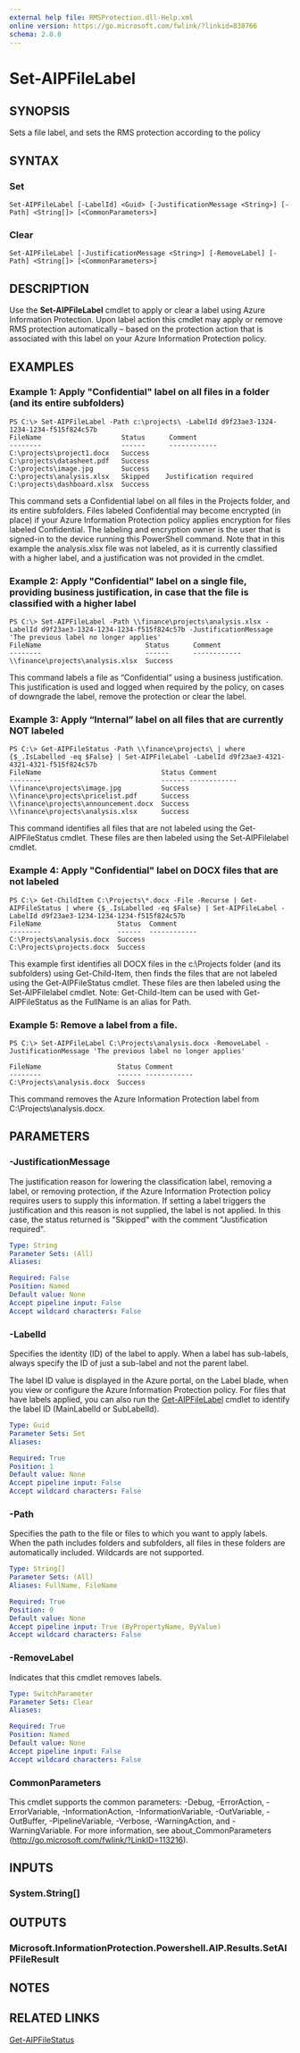 ```yaml
---
external help file: RMSProtection.dll-Help.xml
online version: https://go.microsoft.com/fwlink/?linkid=838766
schema: 2.0.0
---
```


# Set-AIPFileLabel

## SYNOPSIS
Sets a file label, and sets the RMS protection according to the policy

## SYNTAX

### Set
```
Set-AIPFileLabel [-LabelId] <Guid> [-JustificationMessage <String>] [-Path] <String[]> [<CommonParameters>]
```

### Clear
```
Set-AIPFileLabel [-JustificationMessage <String>] [-RemoveLabel] [-Path] <String[]> [<CommonParameters>]
```

## DESCRIPTION
Use the **Set-AIPFileLabel** cmdlet to apply or clear a label using Azure Information Protection. Upon label action this cmdlet may apply or remove RMS protection automatically – based on the protection action that is associated with this label on your Azure Information Protection policy.

## EXAMPLES

### Example 1: Apply "Confidential" label on all files in a folder (and its entire subfolders)
```
PS C:\> Set-AIPFileLabel -Path c:\projects\ -LabelId d9f23ae3-1324-1234-1234-f515f824c57b
FileName                    Status      Comment
--------                    ------      ------------
C:\projects\project1.docx   Success
C:\projects\datasheet.pdf   Success
C:\projects\image.jpg       Success
C:\projects\analysis.xlsx   Skipped    Justification required
C:\projects\dashboard.xlsx  Success
```

This command sets a Confidential label on all files in the Projects folder, and its entire subfolders. 
Files labeled Confidential may become encrypted (in place) if your Azure Information Protection policy applies encryption for files labeled Confidential.
The labeling and encryption owner is the user that is signed-in to the device running this PowerShell command.
Note that in this example the analysis.xlsx file was not labeled, as it is currently classified with a higher label, and a justification was not provided in the cmdlet. 


### Example 2: Apply "Confidential" label on a single file, providing business justification, in case that the file is classified with a higher label 
```
PS C:\> Set-AIPFileLabel -Path \\finance\projects\analysis.xlsx -LabelId d9f23ae3-1324-1234-1234-f515f824c57b -JustificationMessage 'The previous label no longer applies'
FileName                          Status      Comment
--------                          ------      ------------
\\finance\projects\analysis.xlsx  Success     
```

This command labels a file as “Confidential” using a business justification. 
This justification is used and logged when required by the policy, on cases of downgrade the label, remove the protection or clear the label. 

### Example 3: Apply “Internal” label on all files that are currently NOT labeled  
```
PS C:\> Get-AIPFileStatus -Path \\finance\projects\ | where {$_.IsLabelled -eq $False} | Set-AIPFileLabel -LabelId d9f23ae3-4321-4321-4321-f515f824c57b
FileName                              Status Comment
--------                              ------ ------------
\\finance\projects\image.jpg          Success
\\finance\projects\pricelist.pdf      Success
\\finance\projects\announcement.docx  Success
\\finance\projects\analysis.xlsx      Success
```

This command identifies all files that are not labeled using the Get-AIPFileStatus cmdlet. 
These files are then labeled using the Set-AIPFilelabel cmdlet.

### Example 4: Apply "Confidential" label on DOCX files that are not labeled 
```
PS C:\> Get-ChildItem C:\Projects\*.docx -File -Recurse | Get-AIPFileStatus | where {$_.IsLabelled -eq $False} | Set-AIPFileLabel -LabelId d9f23ae3-1234-1234-1234-f515f824c57b
FileName                   Status  Comment
--------                   ------  ------------
C:\Projects\analysis.docx  Success
C:\Projects\projects.docx  Success
```

This example first identifies all DOCX files in the c:\Projects folder (and its subfolders) using Get-Child-Item, then finds the files that are not labeled using the Get-AIPFileStatus cmdlet. 
These files are then labeled using the Set-AIPFilelabel cmdlet.
Note: Get-Child-Item can be used with Get-AIPFileStatus as the FullName is an alias for Path. 

### Example 5: Remove a label from a file.
```
PS C:\> Set-AIPFileLabel C:\Projects\analysis.docx -RemoveLabel -JustificationMessage 'The previous label no longer applies'

FileName                   Status Comment
--------                   ------ ------------
C:\Projects\analysis.docx  Success
```

This command removes the Azure Information Protection label from C:\Projects\analysis.docx. 

## PARAMETERS

### -JustificationMessage
The justification reason for lowering the classification label, removing a label, or removing protection, if the Azure Information Protection policy requires users to supply this information. If setting a label triggers the justification and this reason is not supplied, the label is not applied. In this case, the status returned is "Skipped" with the comment "Justification required".

```yaml
Type: String
Parameter Sets: (All)
Aliases: 

Required: False
Position: Named
Default value: None
Accept pipeline input: False
Accept wildcard characters: False
```

### -LabelId
Specifies the identity (ID) of the label to apply. When a label has sub-labels, always specify the ID of just a sub-label and not the parent label. 

The label ID value is displayed in the Azure portal, on the Label blade, when you view or configure the Azure Information Protection policy. For files that have labels applied, you can also run the [Get-AIPFileLabel](./Get-AIPFileLabel.md) cmdlet to identify the label ID (MainLabelId or SubLabelId).


```yaml
Type: Guid
Parameter Sets: Set
Aliases: 

Required: True
Position: 1
Default value: None
Accept pipeline input: False
Accept wildcard characters: False
```

### -Path
Specifies the path to the file or files to which you want to apply labels. When the path includes folders and subfolders, all files in these folders are automatically included. Wildcards are not supported. 

```yaml
Type: String[]
Parameter Sets: (All)
Aliases: FullName, FileName

Required: True
Position: 0
Default value: None
Accept pipeline input: True (ByPropertyName, ByValue)
Accept wildcard characters: False
```

### -RemoveLabel
Indicates that this cmdlet removes labels.

```yaml
Type: SwitchParameter
Parameter Sets: Clear
Aliases: 

Required: True
Position: Named
Default value: None
Accept pipeline input: False
Accept wildcard characters: False
```

### CommonParameters
This cmdlet supports the common parameters: -Debug, -ErrorAction, -ErrorVariable, -InformationAction, -InformationVariable, -OutVariable, -OutBuffer, -PipelineVariable, -Verbose, -WarningAction, and -WarningVariable. For more information, see about_CommonParameters (http://go.microsoft.com/fwlink/?LinkID=113216).

## INPUTS

### System.String[]

## OUTPUTS

### Microsoft.InformationProtection.Powershell.AIP.Results.SetAIPFileResult

## NOTES

## RELATED LINKS

[Get-AIPFileStatus](./Get-AIPFileStatus.md)